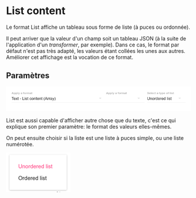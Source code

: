 # List content

Le format List affiche un tableau sous forme de liste \(à puces ou ordonnée\).

Il peut arriver que la valeur d'un champ soit un tableau JSON \(à la suite de l'application d'un _transformer_, par exemple\). Dans ce cas, le format par défaut n'est pas très adapté, les valeurs étant collées les unes aux autres. Améliorer cet affichage est la vocation de ce format.

## Paramètres

![Param&#xE8;tres du format List Content](../../../.gitbook/assets/formatlistparameters.png)

List est aussi capable d'afficher autre chose que du texte, c'est ce qui explique son premier paramètre: le format des valeurs elles-mêmes.

On peut ensuite choisir si la liste est une liste à puces simple, ou une liste numérotée.

![Types de listes](../../../.gitbook/assets/formatlistparametertype.png)

